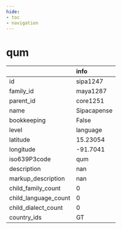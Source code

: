 ```yaml
---
hide:
- toc
- navigation
---
```

# qum
|                      | info        |
|:---------------------|:------------|
| id                   | sipa1247    |
| family_id            | maya1287    |
| parent_id            | core1251    |
| name                 | Sipacapense |
| bookkeeping          | False       |
| level                | language    |
| latitude             | 15.23054    |
| longitude            | -91.7041    |
| iso639P3code         | qum         |
| description          | nan         |
| markup_description   | nan         |
| child_family_count   | 0           |
| child_language_count | 0           |
| child_dialect_count  | 0           |
| country_ids          | GT          |